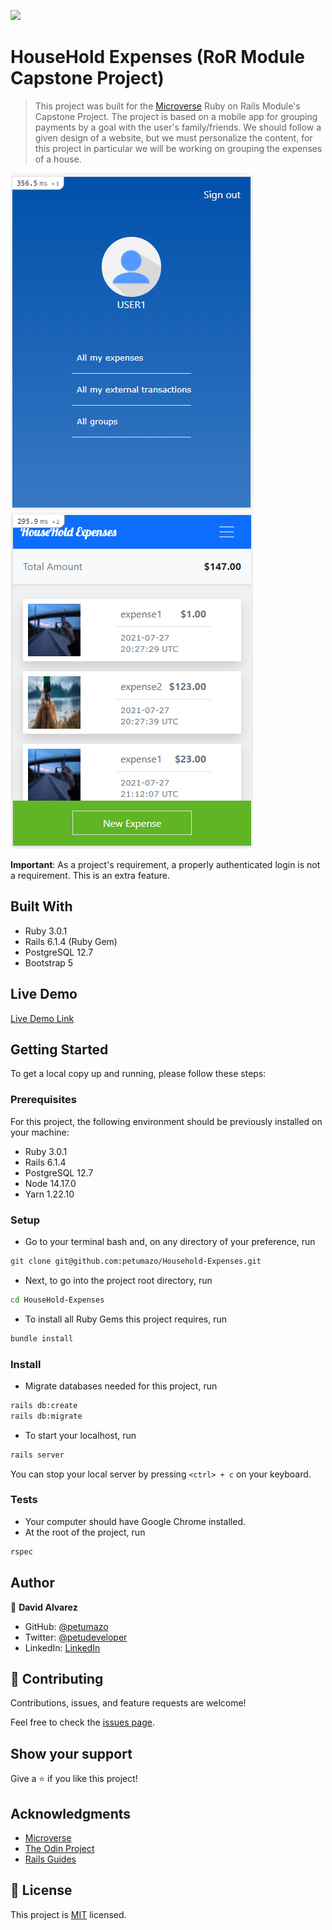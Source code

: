 ![](https://img.shields.io/badge/Microverse-blueviolet)

# HouseHold Expenses (RoR Module Capstone Project)

> This project was built for the [Microverse](https://www.microverse.org/) Ruby on Rails Module's Capstone Project. The project is based on a mobile app for grouping payments by a goal with the user's family/friends. We should follow a given design of a website, but we must personalize the content, for this project in particular we will be working on grouping the expenses of a house.

![screenshot](./docs/screenshot1.png)
![screenshot](./docs/screenshot2.png)

**Important**: As a project's requirement, a properly authenticated login is not a requirement. This is an extra feature.

## Built With

- Ruby 3.0.1
- Rails 6.1.4 (Ruby Gem)
- PostgreSQL 12.7
- Bootstrap 5

## Live Demo

[Live Demo Link]('https://nameless-fortress-27608.herokuapp.com/')

## Getting Started

To get a local copy up and running, please follow these steps:

### Prerequisites

For this project, the following environment should be previously installed on your machine:

- Ruby 3.0.1
- Rails 6.1.4
- PostgreSQL 12.7
- Node 14.17.0
- Yarn 1.22.10

### Setup

- Go to your terminal bash and, on any directory of your preference, run

```sh
git clone git@github.com:petumazo/Household-Expenses.git
```

- Next, to go into the project root directory, run

```sh
cd HouseHold-Expenses
```

- To install all Ruby Gems this project requires, run

```sh
bundle install
```

### Install

- Migrate databases needed for this project, run

```sh
rails db:create
rails db:migrate
```

- To start your localhost, run

```sh
rails server
```

You can stop your local server by pressing `<ctrl> + c` on your keyboard.

### Tests

- Your computer should have Google Chrome installed.
- At the root of the project, run

```sh
rspec
```

## Author

👤 **David Alvarez**

- GitHub: [@petumazo](https://github.com/petumazo)
- Twitter: [@petudeveloper](https://twitter.com/petudeveloper)
- LinkedIn: [LinkedIn](https://www.linkedin.com/in/david-alvarez-mazzo-777712143/)


## 🤝 Contributing

Contributions, issues, and feature requests are welcome!

Feel free to check the [issues page](https://github.com/petumazo/Household-Expenses/issues).

## Show your support

Give a ⭐️ if you like this project!

## Acknowledgments

- [Microverse](https://www.microverse.org/)
- [The Odin Project](https://www.theodinproject.com/)
- [Rails Guides](https://guides.rubyonrails.org/index.html)

## 📝 License

This project is [MIT](./LICENSE) licensed.
